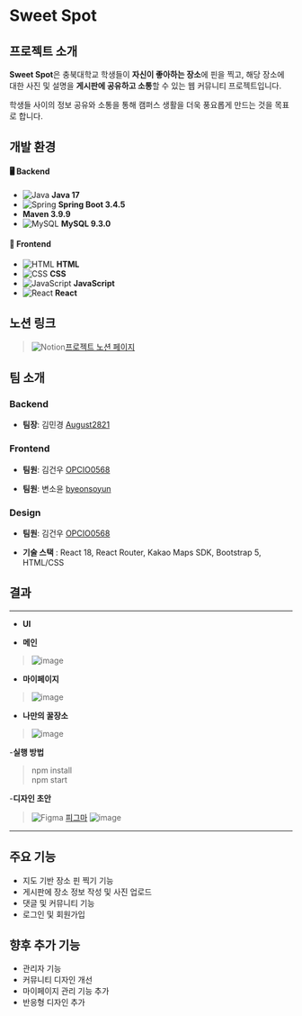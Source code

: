 # Sweet Spot

## 프로젝트 소개

**Sweet Spot**은 충북대학교 학생들이 **자신이 좋아하는 장소**에 핀을 찍고, 해당 장소에 대한 사진 및 설명을 **게시판에 공유하고 소통**할 수 있는 웹 커뮤니티 프로젝트입니다.

학생들 사이의 정보 공유와 소통을 통해 캠퍼스 생활을 더욱 풍요롭게 만드는 것을 목표로 합니다.

## 개발 환경

#### 🖥️ Backend
- ![Java](https://img.icons8.com/color/24/000000/java-coffee-cup-logo.png) **Java 17**
- ![Spring](https://img.icons8.com/color/24/000000/spring-logo.png) **Spring Boot 3.4.5**
- **Maven 3.9.9**
- ![MySQL](https://img.icons8.com/fluency/24/000000/mysql-logo.png) **MySQL 9.3.0**

#### 🎨 Frontend
- ![HTML](https://img.icons8.com/color/24/000000/html-5--v1.png) **HTML**
- ![CSS](https://img.icons8.com/color/24/000000/css3.png) **CSS**
- ![JavaScript](https://img.icons8.com/color/24/000000/javascript--v1.png) **JavaScript**
- ![React](https://img.icons8.com/color/24/000000/react-native.png) **React**


## 노션 링크

>![Notion](https://img.icons8.com/ios-filled/24/000000/notion.png)[프로젝트 노션 페이지](https://dent-crayon-137.notion.site/Sweet-Spot-1ce00ace873d80a18e0de71315674efa)


## 팀 소개

### Backend
- **팀장**: 김민경 [August2821](https://github.com/August2821)

### Frontend
- **팀원**: 김건우 [OPCIO0568](https://github.com/OPCIO0568)

- **팀원**: 변소윤 [byeonsoyun](https://github.com/byeonsoyun)

### Design
- **팀원**: 김건우 [OPCIO0568](https://github.com/OPCIO0568)

- **기술 스택** : React 18, React Router, Kakao Maps SDK, Bootstrap 5, HTML/CSS

## 결과
---

- **UI**

- **메인**
>![image](https://github.com/user-attachments/assets/0ca921c2-e396-443f-96f1-5e76c0d59096)

- **마이페이지**
>![image](https://github.com/user-attachments/assets/cb79efb4-ccbb-491a-8cd1-815e65a48bf8)

- **나만의 꿀장소**
>![image](https://github.com/user-attachments/assets/6cc74ddb-083d-4019-9966-d80634186af0)

-**실행 방법**
>npm install<br>
>npm start

-**디자인 초안**
>![Figma](https://img.icons8.com/color/24/000000/figma--v1.png) [피그마](https://www.figma.com/design/FHWSZ9uX0QwXLaA9T12O8L/Untitled?node-id=0-1&p=f&t=PzYnY1BYjHmxrFAo-0)
>![image](https://github.com/user-attachments/assets/e77c4c0e-4fde-4b64-9ccf-978562d044ca)

---


## 주요 기능

- 지도 기반 장소 핀 찍기 기능  
- 게시판에 장소 정보 작성 및 사진 업로드  
- 댓글 및 커뮤니티 기능  
- 로그인 및 회원가입

## 향후 추가 기능

- 관리자 기능
- 커뮤니티 디자인 개선
- 마이페이지 관리 기능 추가
- 반응형 디자인 추가
